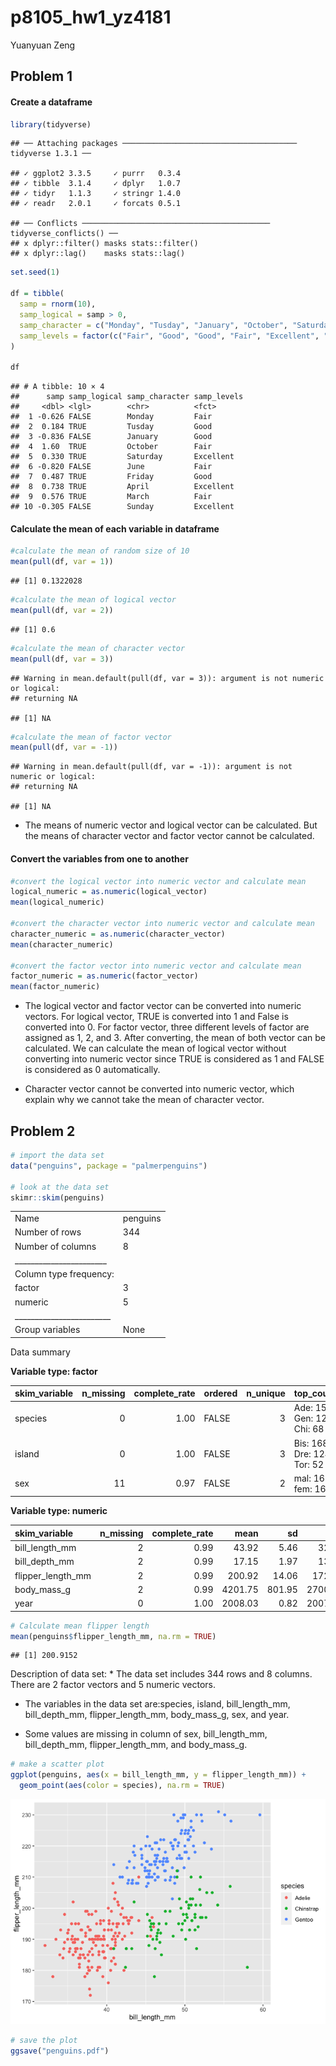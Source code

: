 p8105\_hw1\_yz4181
================
Yuanyuan Zeng

## Problem 1

#### Create a dataframe

``` r
library(tidyverse)
```

    ## ── Attaching packages ─────────────────────────────────────── tidyverse 1.3.1 ──

    ## ✓ ggplot2 3.3.5     ✓ purrr   0.3.4
    ## ✓ tibble  3.1.4     ✓ dplyr   1.0.7
    ## ✓ tidyr   1.1.3     ✓ stringr 1.4.0
    ## ✓ readr   2.0.1     ✓ forcats 0.5.1

    ## ── Conflicts ────────────────────────────────────────── tidyverse_conflicts() ──
    ## x dplyr::filter() masks stats::filter()
    ## x dplyr::lag()    masks stats::lag()

``` r
set.seed(1)

df = tibble(
  samp = rnorm(10),
  samp_logical = samp > 0,
  samp_character = c("Monday", "Tusday", "January", "October", "Saturday", "June", "Friday", "April", "March", "Sunday" ),
  samp_levels = factor(c("Fair", "Good", "Good", "Fair", "Excellent", "Fair", "Good", "Excellent", "Fair", "Excellent"))
)

df
```

    ## # A tibble: 10 × 4
    ##      samp samp_logical samp_character samp_levels
    ##     <dbl> <lgl>        <chr>          <fct>      
    ##  1 -0.626 FALSE        Monday         Fair       
    ##  2  0.184 TRUE         Tusday         Good       
    ##  3 -0.836 FALSE        January        Good       
    ##  4  1.60  TRUE         October        Fair       
    ##  5  0.330 TRUE         Saturday       Excellent  
    ##  6 -0.820 FALSE        June           Fair       
    ##  7  0.487 TRUE         Friday         Good       
    ##  8  0.738 TRUE         April          Excellent  
    ##  9  0.576 TRUE         March          Fair       
    ## 10 -0.305 FALSE        Sunday         Excellent

#### Calculate the mean of each variable in dataframe

``` r
#calculate the mean of random size of 10
mean(pull(df, var = 1))
```

    ## [1] 0.1322028

``` r
#calculate the mean of logical vector
mean(pull(df, var = 2))
```

    ## [1] 0.6

``` r
#calculate the mean of character vector
mean(pull(df, var = 3))
```

    ## Warning in mean.default(pull(df, var = 3)): argument is not numeric or logical:
    ## returning NA

    ## [1] NA

``` r
#calculate the mean of factor vector
mean(pull(df, var = -1))
```

    ## Warning in mean.default(pull(df, var = -1)): argument is not numeric or logical:
    ## returning NA

    ## [1] NA

-   The means of numeric vector and logical vector can be calculated.
    But the means of character vector and factor vector cannot be
    calculated.

#### Convert the variables from one to another

``` r
#convert the logical vector into numeric vector and calculate mean
logical_numeric = as.numeric(logical_vector)
mean(logical_numeric)

#convert the character vector into numeric vector and calculate mean
character_numeric = as.numeric(character_vector)
mean(character_numeric)

#convert the factor vector into numeric vector and calculate mean
factor_numeric = as.numeric(factor_vector)
mean(factor_numeric)
```

-   The logical vector and factor vector can be converted into numeric
    vectors. For logical vector, TRUE is converted into 1 and False is
    converted into 0. For factor vector, three different levels of
    factor are assigned as 1, 2, and 3. After converting, the mean of
    both vector can be calculated. We can calculate the mean of logical
    vector without converting into numeric vector since TRUE is
    considered as 1 and FALSE is considered as 0 automatically.

-   Character vector cannot be converted into numeric vector, which
    explain why we cannot take the mean of character vector.

## Problem 2

``` r
# import the data set
data("penguins", package = "palmerpenguins")

# look at the data set
skimr::skim(penguins)
```

|                                                  |          |
|:-------------------------------------------------|:---------|
| Name                                             | penguins |
| Number of rows                                   | 344      |
| Number of columns                                | 8        |
| \_\_\_\_\_\_\_\_\_\_\_\_\_\_\_\_\_\_\_\_\_\_\_   |          |
| Column type frequency:                           |          |
| factor                                           | 3        |
| numeric                                          | 5        |
| \_\_\_\_\_\_\_\_\_\_\_\_\_\_\_\_\_\_\_\_\_\_\_\_ |          |
| Group variables                                  | None     |

Data summary

**Variable type: factor**

| skim\_variable | n\_missing | complete\_rate | ordered | n\_unique | top\_counts                 |
|:---------------|-----------:|---------------:|:--------|----------:|:----------------------------|
| species        |          0 |           1.00 | FALSE   |         3 | Ade: 152, Gen: 124, Chi: 68 |
| island         |          0 |           1.00 | FALSE   |         3 | Bis: 168, Dre: 124, Tor: 52 |
| sex            |         11 |           0.97 | FALSE   |         2 | mal: 168, fem: 165          |

**Variable type: numeric**

| skim\_variable      | n\_missing | complete\_rate |    mean |     sd |     p0 |     p25 |     p50 |    p75 |   p100 | hist  |
|:--------------------|-----------:|---------------:|--------:|-------:|-------:|--------:|--------:|-------:|-------:|:------|
| bill\_length\_mm    |          2 |           0.99 |   43.92 |   5.46 |   32.1 |   39.23 |   44.45 |   48.5 |   59.6 | ▃▇▇▆▁ |
| bill\_depth\_mm     |          2 |           0.99 |   17.15 |   1.97 |   13.1 |   15.60 |   17.30 |   18.7 |   21.5 | ▅▅▇▇▂ |
| flipper\_length\_mm |          2 |           0.99 |  200.92 |  14.06 |  172.0 |  190.00 |  197.00 |  213.0 |  231.0 | ▂▇▃▅▂ |
| body\_mass\_g       |          2 |           0.99 | 4201.75 | 801.95 | 2700.0 | 3550.00 | 4050.00 | 4750.0 | 6300.0 | ▃▇▆▃▂ |
| year                |          0 |           1.00 | 2008.03 |   0.82 | 2007.0 | 2007.00 | 2008.00 | 2009.0 | 2009.0 | ▇▁▇▁▇ |

``` r
# Calculate mean flipper length
mean(penguins$flipper_length_mm, na.rm = TRUE)
```

    ## [1] 200.9152

Description of data set: \* The data set includes 344 rows and 8
columns. There are 2 factor vectors and 5 numeric vectors.

-   The variables in the data set are:species, island, bill\_length\_mm,
    bill\_depth\_mm, flipper\_length\_mm, body\_mass\_g, sex, and year.

-   Some values are missing in column of sex, bill\_length\_mm,
    bill\_depth\_mm, flipper\_length\_mm, and body\_mass\_g.

``` r
# make a scatter plot
ggplot(penguins, aes(x = bill_length_mm, y = flipper_length_mm)) +
  geom_point(aes(color = species), na.rm = TRUE)
```

![](p8105_hw1_yz4181_files/figure-gfm/unnamed-chunk-6-1.png)<!-- -->

``` r
# save the plot
ggsave("penguins.pdf")
```
